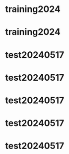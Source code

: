 # training2024
# training2024
# test20240517
# test20240517
# test20240517
# test20240517
# test20240517
